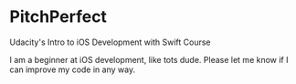 # PitchPerfect
Udacity's Intro to iOS Development with Swift Course

I am a beginner at iOS development, like tots dude. Please let me know if I can improve my code in any way.
